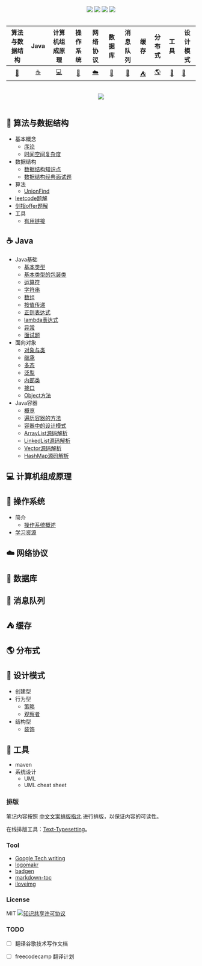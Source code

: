 <div align="center">
    <a href="#"> <img src="https://badgen.net/twitter/follow/cornprincess"></a>
    <a href="assets/download.md"> <img src="https://badgen.net/github/contributors/CornPrincess/Frontend_Notes"></a>
    <a href="#"> <img src="https://badgen.net/npm/license/lodash"></a>
    <!--<a href="#"> <img src="https://badgen.net/badge/%e5%85%ac%e4%bc%97%e5%8f%b7/Cornprincess?icon=rss"></a>-->
    <a href="#"> <img src="https://badgen.net/runkit/cal-badge-icd0onfvrxx6"></a>
</div>
<br>



| 算法与数据结构  | Java | 计算机组成原理| 操作系统 | 网络协议 | 数据库 | 消息队列 | 缓存 | 分布式 | 工具 | 设计模式 |
| :-----------: | :-----------: | :-----------: | :-----------: | :-----------: | :-----------: | :-----------: | :-----------: | :-----------: | :-----------: | ------------- |
| [:pencil:](#pencil-算法与数据结构)  | [:coffee:](#coffee-Java) | [:computer:](#computer-计算机组成原理) | [:fax:](#fax-操作系统) | [:cloud:](#cloud-网络协议) | [:floppy_disk:](#floppy_disk-数据库) | [:postbox:](#postbox-消息队列) | [:tent:](#tent-缓存) | [:earth_americas:](#earth_americas-分布式) | [:watermelon:](#watermelon-设计模式) | [:wrench:](#wrench-工具) |
<br>

<div align="center">
    <img src="https://media-exp1.licdn.com/dms/image/C561BAQEazVZ-tlQZtg/company-background_10000/0?e=2159024400&v=beta&t=1BGrqFcuQVay8ltLFmf6Y0-1Mw7bhC9gupvsQFWkeek">
</div>

<br>

## :pencil: 算法与数据结构
- 基本概念
  - [序论](https://github.com/CornPrincess/Backend_Notes/blob/master/notes/%E7%AE%97%E6%B3%95%E4%B8%8E%E6%95%B0%E6%8D%AE%E7%BB%93%E6%9E%84/%E5%9F%BA%E6%9C%AC%E6%A6%82%E5%BF%B5/%E5%BA%8F%E8%AE%BA.md)
  - [时间空间复杂度](https://github.com/CornPrincess/Backend_Notes/blob/master/notes/%E7%AE%97%E6%B3%95%E4%B8%8E%E6%95%B0%E6%8D%AE%E7%BB%93%E6%9E%84/%E5%9F%BA%E6%9C%AC%E6%A6%82%E5%BF%B5/%E6%97%B6%E9%97%B4%E7%A9%BA%E9%97%B4%E5%A4%8D%E6%9D%82%E5%BA%A6.md)
- 数据结构
  - [数据结构知识点](https://github.com/CornPrincess/Backend_Nodets/blob/master/notes/%E7%AE%97%E6%B3%95%E4%B8%8E%E6%95%B0%E6%8D%AE%E7%BB%93%E6%9E%84/%E6%95%B0%E6%8D%AE%E7%BB%93%E6%9E%84/%E6%95%B0%E6%8D%AE%E7%BB%93%E6%9E%84%E7%9F%A5%E8%AF%86%E7%82%B9.md)
  - [数据结构经典面试题](https://github.com/CornPrincess/Backend_Nodets/blob/master/notes/%E7%AE%97%E6%B3%95%E4%B8%8E%E6%95%B0%E6%8D%AE%E7%BB%93%E6%9E%84/%E6%95%B0%E6%8D%AE%E7%BB%93%E6%9E%84/%E6%95%B0%E6%8D%AE%E7%BB%93%E6%9E%84%E7%BB%8F%E5%85%B8%E9%9D%A2%E8%AF%95%E9%A2%98.md)
- 算法
  - [UnionFind](https://github.com/CornPrincess/Backend_Notes/blob/master/notes/%E7%AE%97%E6%B3%95%E4%B8%8E%E6%95%B0%E6%8D%AE%E7%BB%93%E6%9E%84/%E7%AE%97%E6%B3%95/UnionFind.md)
- [leetcode题解](https://github.com/CornPrincess/LeetCode)
- [剑指offer题解](https://github.com/CornPrincess/Coding-Interview)
- 工具
  - [有用链接](https://github.com/CornPrincess/Backend_Nodets/blob/master/notes/%E7%AE%97%E6%B3%95%E4%B8%8E%E6%95%B0%E6%8D%AE%E7%BB%93%E6%9E%84/%E5%B7%A5%E5%85%B7/%E5%B7%A5%E5%85%B7.md)

## :coffee: Java

- Java基础
  - [基本类型](https://github.com/CornPrincess/Backend_Nodets/blob/master/notes/Java/Java%E5%9F%BA%E7%A1%80/%E5%9F%BA%E6%9C%AC%E7%B1%BB%E5%9E%8B.md) 
  - [基本类型的包装类](https://github.com/CornPrincess/Backend_Nodets/blob/master/notes/Java/Java%E5%9F%BA%E7%A1%80/%E5%9F%BA%E6%9C%AC%E7%B1%BB%E5%9E%8B%E5%8C%85%E8%A3%85%E7%B1%BB.md)
  - [运算符](https://github.com/CornPrincess/Backend_Nodets/blob/master/notes/Java/Java%E5%9F%BA%E7%A1%80/%E8%BF%90%E7%AE%97%E7%AC%A6.md)
  - [字符串](https://github.com/CornPrincess/Backend_Nodets/blob/master/notes/Java/Java%E5%9F%BA%E7%A1%80/%E5%AD%97%E7%AC%A6%E4%B8%B2.md)
  - [数组](https://github.com/CornPrincess/Backend_Nodets/blob/master/notes/Java/Java%E5%9F%BA%E7%A1%80/%E6%95%B0%E7%BB%84.md)
  - [按值传递](https://github.com/CornPrincess/Backend_Notes/blob/master/notes/Java/Java%E5%9F%BA%E7%A1%80/%E6%8C%89%E5%80%BC%E4%BC%A0%E9%80%92.md)
  - [正则表达式](https://github.com/CornPrincess/Backend_Notes/blob/master/notes/Java/Java%E5%9F%BA%E7%A1%80/%E6%AD%A3%E5%88%99%E8%A1%A8%E8%BE%BE%E5%BC%8F.md)
  - [lambda表达式](https://github.com/CornPrincess/Backend_Notes/blob/master/notes/Java/Java%E5%9F%BA%E7%A1%80/lambda%E8%A1%A8%E8%BE%BE%E5%BC%8F.md)
  - [异常](https://github.com/CornPrincess/Backend_Notes/blob/master/notes/Java/Java%E5%9F%BA%E7%A1%80/%E5%BC%82%E5%B8%B8.md)
  - [面试题](https://github.com/CornPrincess/Backend_Notes/blob/master/notes/Java/Java%E5%9F%BA%E7%A1%80/%E9%9D%A2%E8%AF%95%E9%A2%98.md)
- 面向对象
  - [对象与类](https://github.com/CornPrincess/Backend_Notes/blob/master/notes/Java/%E9%9D%A2%E5%90%91%E5%AF%B9%E8%B1%A1/%E5%AF%B9%E8%B1%A1%E4%B8%8E%E7%B1%BB.md)
  - [继承](https://github.com/CornPrincess/Backend_Nodets/blob/master/notes/Java/%E9%9D%A2%E5%90%91%E5%AF%B9%E8%B1%A1/%E7%BB%A7%E6%89%BF.md)
  - [多态](https://github.com/CornPrincess/Backend_Nodets/blob/master/notes/Java/%E9%9D%A2%E5%90%91%E5%AF%B9%E8%B1%A1/%E5%A4%9A%E6%80%81.md)
  - [泛型](https://github.com/CornPrincess/Backend_Nodets/blob/master/notes/Java/%E9%9D%A2%E5%90%91%E5%AF%B9%E8%B1%A1/%E6%B3%9B%E5%9E%8B.md)
  - [内部类](https://github.com/CornPrincess/Backend_Notes/blob/master/notes/Java/%E9%9D%A2%E5%90%91%E5%AF%B9%E8%B1%A1/%E5%86%85%E9%83%A8%E7%B1%BB.md)
  - [接口](https://github.com/CornPrincess/Backend_Notes/blob/master/notes/Java/%E9%9D%A2%E5%90%91%E5%AF%B9%E8%B1%A1/%E6%8E%A5%E5%8F%A3.md)
  - [Object方法](https://github.com/CornPrincess/Backend_Notes/blob/master/notes/Java/%E9%9D%A2%E5%90%91%E5%AF%B9%E8%B1%A1/Object%E6%96%B9%E6%B3%95.md)
- Java容器
  - [概览](https://github.com/CornPrincess/Backend_Notes/blob/master/notes/Java/Java%E5%AE%B9%E5%99%A8/%E6%A6%82%E8%A7%88.md)
  - [遍历容器的方法](https://github.com/CornPrincess/Backend_Notes/blob/master/notes/Java/Java%E5%AE%B9%E5%99%A8/%E9%81%8D%E5%8E%86%E5%AE%B9%E5%99%A8%E7%9A%84%E6%96%B9%E6%B3%95.md)
  - [容器中的设计模式](https://github.com/CornPrincess/Backend_Notes/blob/master/notes/Java/Java%E5%AE%B9%E5%99%A8/%E5%AE%B9%E5%99%A8%E4%B8%AD%E7%9A%84%E8%AE%BE%E8%AE%A1%E6%A8%A1%E5%BC%8F.md)
  - [ArrayList源码解析](https://github.com/CornPrincess/Backend_Notes/blob/master/notes/Java/Java%E5%AE%B9%E5%99%A8/ArrayList%E6%BA%90%E7%A0%81%E8%A7%A3%E6%9E%90.md)
  - [LinkedList源码解析](https://github.com/CornPrincess/Backend_Notes/blob/master/notes/Java/Java%E5%AE%B9%E5%99%A8/LinkedList%E6%BA%90%E7%A0%81%E8%A7%A3%E6%9E%90.md)
  - [Vector源码解析](https://github.com/CornPrincess/Backend_Notes/blob/master/notes/Java/Java%E5%AE%B9%E5%99%A8/Vector%E6%BA%90%E7%A0%81%E8%A7%A3%E6%9E%90.md)
  - [HashMap源码解析](https://github.com/CornPrincess/Backend_Notes/blob/master/notes/Java/Java%E5%AE%B9%E5%99%A8/HashMap%E6%BA%90%E7%A0%81%E8%A7%A3%E6%9E%90.md)

## :computer: 计算机组成原理 

## :fax: 操作系统 

- 简介
  - [操作系统概述](https://github.com/CornPrincess/Backend_Notes/blob/master/notes/%E6%93%8D%E4%BD%9C%E7%B3%BB%E7%BB%9F/%E6%93%8D%E4%BD%9C%E7%B3%BB%E7%BB%9F%E6%A6%82%E8%BF%B0.md)
- [学习资源](https://github.com/CornPrincess/Backend_Notes/blob/master/notes/%E6%93%8D%E4%BD%9C%E7%B3%BB%E7%BB%9F/%E8%B5%84%E6%BA%90.md)

## :cloud: 网络协议

## :floppy_disk: 数据库 

## :postbox: 消息队列 

## :tent: 缓存 

## :earth_americas: 分布式

## :watermelon: 设计模式 

- 创建型
- 行为型
  - [策略](https://github.com/CornPrincess/Backend_Notes/blob/master/notes/%E8%AE%BE%E8%AE%A1%E6%A8%A1%E5%BC%8F/%E8%A1%8C%E4%B8%BA%E5%9E%8B/%E8%AE%BE%E8%AE%A1%E6%A8%A1%E5%BC%8F%E5%85%A5%E9%97%A8-%E7%AD%96%E7%95%A5%E6%A8%A1%E5%BC%8F.md)
  - [观察者](https://github.com/CornPrincess/Backend_Notes/blob/master/notes/%E8%AE%BE%E8%AE%A1%E6%A8%A1%E5%BC%8F/%E8%A1%8C%E4%B8%BA%E5%9E%8B/%E8%A7%82%E5%AF%9F%E8%80%85%E6%A8%A1%E5%BC%8F.md)
- 结构型
  - [装饰](https://github.com/CornPrincess/Backend_Notes/blob/master/notes/%E8%AE%BE%E8%AE%A1%E6%A8%A1%E5%BC%8F/%E7%BB%93%E6%9E%84%E5%9E%8B/%E8%A3%85%E9%A5%B0%E8%80%85%E6%A8%A1%E5%BC%8F.md)

## :wrench: 工具 

- maven
- 系统设计
  - UML
  - UML cheat sheet

### 排版

笔记内容按照 [中文文案排版指北](https://github.com/sparanoid/chinese-copywriting-guidelines) 进行排版，以保证内容的可读性。

在线排版工具：[Text-Typesetting](https://github.com/CyC2018/Text-Typesetting)。

### Tool
- [Google Tech writing](https://docs.google.com/document/d/16aoMrMGHPIR1i_eUNRvksdDdwcDG6KiOJN6Vfh-n8-s/edit#heading=h.vnp1hgr949hw)
- [logomakr](https://logomakr.com/)
- [badgen](https://badgen.net)
- [markdown-toc](https://ecotrust-canada.github.io/markdown-toc/)
- [iloveimg](https://www.iloveimg.com/)

### License
MIT
<a rel="license" href="http://creativecommons.org/licenses/by-nc-sa/4.0/"><img alt="知识共享许可协议" style="border-width:0" src="https://i.creativecommons.org/l/by-nc-sa/4.0/88x31.png" /></a>

### TODO
 - [ ] 翻译谷歌技术写作文档
 - [ ] freecodecamp 翻译计划

